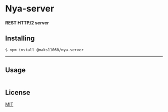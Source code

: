 # Nya-server

#### REST HTTP/2 server 

## Installing
```bash
$ npm install @maks11060/nya-server
```
---
## Usage

```ts
```

## License 

[MIT](LICENSE)
